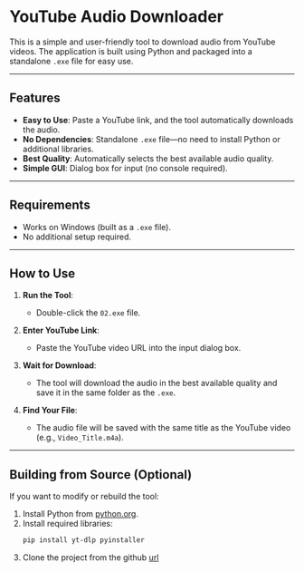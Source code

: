 # YouTube Audio Downloader

This is a simple and user-friendly tool to download audio from YouTube videos. The application is built using Python and packaged into a standalone `.exe` file for easy use.

---

## Features
- **Easy to Use**: Paste a YouTube link, and the tool automatically downloads the audio.
- **No Dependencies**: Standalone `.exe` file—no need to install Python or additional libraries.
- **Best Quality**: Automatically selects the best available audio quality.
- **Simple GUI**: Dialog box for input (no console required).

---

## Requirements
- Works on Windows (built as a `.exe` file).
- No additional setup required.

---

## How to Use
1. **Run the Tool**:
   - Double-click the `02.exe` file.

2. **Enter YouTube Link**:
   - Paste the YouTube video URL into the input dialog box.

3. **Wait for Download**:
   - The tool will download the audio in the best available quality and save it in the same folder as the `.exe`.

4. **Find Your File**:
   - The audio file will be saved with the same title as the YouTube video (e.g., `Video_Title.m4a`).

---

## Building from Source (Optional)
If you want to modify or rebuild the tool:
1. Install Python from [python.org](https://www.python.org/).
2. Install required libraries:
   ```bash
   pip install yt-dlp pyinstaller
3. Clone the project from the github [url]()
